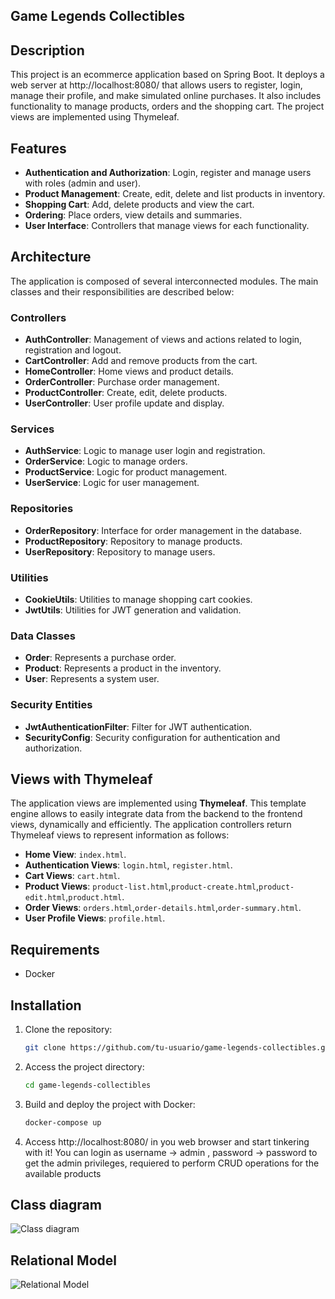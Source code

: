 ## Game Legends Collectibles

## Description
This project is an ecommerce application based on Spring Boot. It deploys a web server at http://localhost:8080/ that allows users to register, login, manage their profile, and make simulated online purchases. It also includes functionality to manage products, orders and the shopping cart. The project views are implemented using Thymeleaf.

## Features

- **Authentication and Authorization**: Login, register and manage users with roles (admin and user).
- **Product Management**: Create, edit, delete and list products in inventory.
- **Shopping Cart**: Add, delete products and view the cart.
- **Ordering**: Place orders, view details and summaries.
- **User Interface**: Controllers that manage views for each functionality.

## Architecture

The application is composed of several interconnected modules. The main classes and their responsibilities are described below:

### Controllers
- **AuthController**: Management of views and actions related to login, registration and logout.
- **CartController**: Add and remove products from the cart.
- **HomeController**: Home views and product details.
- **OrderController**: Purchase order management.
- **ProductController**: Create, edit, delete products.
- **UserController**: User profile update and display.

### Services
- **AuthService**: Logic to manage user login and registration.
- **OrderService**: Logic to manage orders.
- **ProductService**: Logic for product management.
- **UserService**: Logic for user management.

### Repositories
- **OrderRepository**: Interface for order management in the database.
- **ProductRepository**: Repository to manage products.
- **UserRepository**: Repository to manage users.

### Utilities
- **CookieUtils**: Utilities to manage shopping cart cookies.
- **JwtUtils**: Utilities for JWT generation and validation.

### Data Classes
- **Order**: Represents a purchase order.
- **Product**: Represents a product in the inventory.
- **User**: Represents a system user.

### Security Entities
- **JwtAuthenticationFilter**: Filter for JWT authentication.
- **SecurityConfig**: Security configuration for authentication and authorization.

## Views with Thymeleaf
The application views are implemented using **Thymeleaf**. This template engine allows to easily integrate data from the backend to the frontend views, dynamically and efficiently. The application controllers return Thymeleaf views to represent information as follows:

- **Home View**: `index.html`.
- **Authentication Views**: `login.html`, `register.html`.
- **Cart Views**: `cart.html`.
- **Product Views**: `product-list.html`,`product-create.html`,`product-edit.html`,`product.html`.
- **Order Views**: `orders.html`,`order-details.html`,`order-summary.html`.
- **User Profile Views**: `profile.html`.

## Requirements

- Docker

## Installation

1. Clone the repository:

   ````bash
   git clone https://github.com/tu-usuario/game-legends-collectibles.git

2. Access the project directory:
   ````bash
   cd game-legends-collectibles
   
3. Build and deploy the project with Docker:
   ````bash
   docker-compose up

4. Access http://localhost:8080/ in you web browser and start tinkering with it! You can login as username -> admin , password -> password to get the admin privileges, requiered to perform CRUD operations for the available products

## Class diagram
![Class diagram](diagrams/class-diagram.png)

## Relational Model
![Relational Model](diagrams/relational-model.png)
